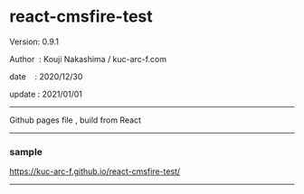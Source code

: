 ﻿# react-cmsfire-test

 Version: 0.9.1

 Author  : Kouji Nakashima / kuc-arc-f.com

 date    : 2020/12/30

 update : 2021/01/01

***

Github pages file , build from React

***
### sample 

https://kuc-arc-f.github.io/react-cmsfire-test/

***

